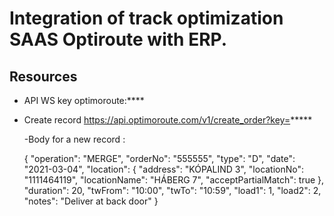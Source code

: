 # Integration of track optimization SAAS Optiroute with ERP. 

## Resources 

- API  WS key optimoroute:****
- Create record https://api.optimoroute.com/v1/create_order?key=*****
   
   -Body for a new record :
   
   {   "operation": "MERGE",   "orderNo": "555555",   "type": "D",   "date": "2021-03-04",   "location": {     "address": "KÓPALIND 3",     "locationNo": "1111464119",     "locationName": "HÁBERG 7",     "acceptPartialMatch": true   },   "duration": 20,   "twFrom": "10:00",   "twTo": "10:59",   "load1": 1,   "load2": 2,   "notes": "Deliver at back door" }
   
  
